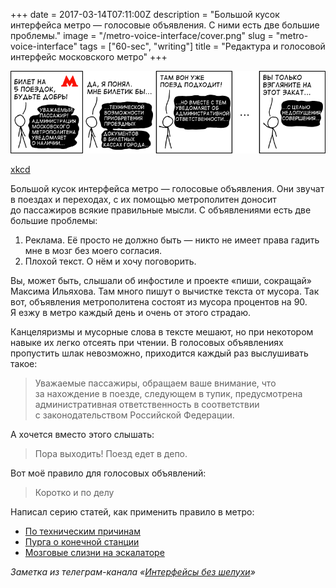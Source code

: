 +++
date = 2017-03-14T07:11:00Z
description = "Большой кусок интерфейса метро — голосовые объявления. С ними есть две большие проблемы."
image = "/metro-voice-interface/cover.png"
slug = "metro-voice-interface"
tags = ["60-sec", "writing"]
title = "Редактура и голосовой интерфейс московского метро"
+++

![Голосовой интерфейс московского метро](metro-voice-interface.png)

<p class="figcaption"><a href="https://xkcd.com/1684/">xkcd</a></p>

Большой кусок интерфейса метро — голосовые объявления. Они звучат в поездах и переходах, с их помощью метрополитен доносит до пассажиров всякие правильные мысли. С объявлениями есть две большие проблемы:

1. Реклама. Её просто не должно быть — никто не имеет права гадить мне в мозг без моего согласия.
2. Плохой текст. О нём и хочу поговорить.

Вы, может быть, слышали об инфостиле и проекте «пиши, сокращай» Максима Ильяхова. Там много пишут о вычистке текста от мусора. Так вот, объявления метрополитена состоят из мусора процентов на 90. Я езжу в метро каждый день и очень от этого страдаю.

Канцеляризмы и мусорные слова в тексте мешают, но при некотором навыке их легко отсеять при чтении. В голосовых объявлениях пропустить шлак невозможно, приходится каждый раз выслушивать такое:

> Уважаемые пассажиры, обращаем ваше внимание, что за нахождение в поезде, следующем в тупик, предусмотрена административная ответственность в соответствии с законодательством Российской Федерации.

А хочется вместо этого слышать:

> Пора выходить! Поезд едет в депо.

Вот моё правило для голосовых объявлений:

<blockquote class="big">Коротко и по делу</blockquote>

Написал серию статей, как применить правило в метро:

- [По техническим причинам](/metro-reason/)
- [Пурга о конечной станции](/terminal-station/)
- [Мозговые слизни на эскалаторе](/metro-brain-slug/)

<div class="row">
<div class="col-xs-12 col-sm-10 col-md-8"><p><em>Заметка из телеграм-канала <span class="nowrap"><i class="far fa-star color-sin"></i> «<a href="https://t.me/dangry">Интерфейсы без шелухи</a>»</span></em></p></div>
</div>

